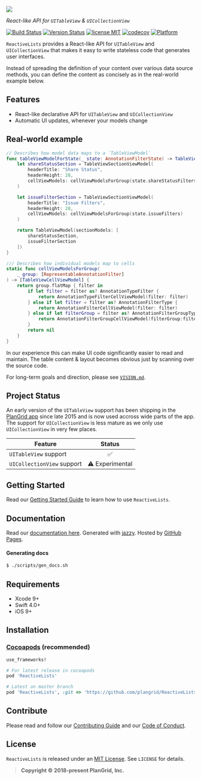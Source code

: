 <img src="https://raw.githubusercontent.com/plangrid/ReactiveLists/master/Resources/logo.png"/>

*React-like API for `UITableView` & `UICollectionView`*

[![Build Status](https://travis-ci.org/plangrid/ReactiveLists.svg?branch=master)](https://travis-ci.org/plangrid/ReactiveLists) [![Version Status](https://img.shields.io/cocoapods/v/ReactiveLists.svg)][podLink] [![license MIT](https://img.shields.io/cocoapods/l/ReactiveLists.svg)][mitLink] [![codecov](https://codecov.io/gh/plangrid/ReactiveLists/branch/master/graph/badge.svg)](https://codecov.io/gh/plangrid/ReactiveLists) [![Platform](https://img.shields.io/cocoapods/p/ReactiveLists.svg)][docsLink]

`ReactiveLists` provides a React-like API for `UITableView` and `UICollectionView` that makes it easy to write stateless code that generates user interfaces.

Instead of spreading the definition of your content over various data source methods, you can define the content as concisely as in the real-world example below.

## Features

- React-like declarative API for `UITableView` and `UICollectionView`
- Automatic UI updates, whenever your models change

## Real-world example

```swift
// Describes how model data maps to a `TableViewModel`
func tableViewModelForState(_ state: AnnotationFilterState) -> TableViewModel {
    let shareStatusSection = TableViewSectionViewModel(
        headerTitle: "Share Status",
        headerHeight: 28,
        cellViewModels: cellViewModelsForGroup(state.shareStatusFilters)
    )

    let issueFilterSection = TableViewSectionViewModel(
        headerTitle: "Issue Filters",
        headerHeight: 28,
        cellViewModels: cellViewModelsForGroup(state.issueFilters)
    )

    return TableViewModel(sectionModels: [
        shareStatusSection,
        issueFilterSection
    ])
}

/// Describes how individual models map to cells
static func cellViewModelsForGroup(
	_ group: [RepresentableAnnotationFilter]
) -> [TableViewCellViewModel] {
    return group.flatMap { filter in
        if let filter = filter as? AnnotationTypeFilter {
            return AnnotationTypeFilterCellViewModel(filter: filter)
        } else if let filter = filter as? AnnotationFilterType {
            return AnnotationFilterCellViewModel(filter: filter)
        } else if let filterGroup = filter as? AnnotationFilterGroupType {
            return AnnotationFilterGroupCellViewModel(filterGroup:filterGroup)
        }
        return nil
    }
}
```

In our experience this can make UI code significantly easier to read and maintain. The table content & layout becomes obvious just by scanning over the source code.

For long-term goals and direction, please see [`VISION.md`](https://github.com/plangrid/ReactiveLists/blob/master/Guides/VISION.md).

## Project Status

An early version of  the `UITableView` support has been shipping in the [PlanGrid app](https://itunes.apple.com/us/app/plangrid-construction-software/id498795789?mt=8) since late 2015 and is now used accross wide parts of the app. The support for `UICollectionView` is less mature as we only use `UICollectionView` in very few places.

| Feature                    |     Status      |
| -------------------------- | :-------------: |
| `UITableView` support      |        ✅        |
| `UICollectionView` support | ⚠️ Experimental |

## Getting Started

Read our [Getting Started Guide](https://github.com/plangrid/ReactiveLists/blob/master/Guides/Getting%20Started.md) to learn how to use `ReactiveLists`.

## Documentation

Read our [documentation here][docsLink]. Generated with [jazzy](https://github.com/realm/jazzy). Hosted by [GitHub Pages](https://pages.github.com).

#### Generating docs

```bash
$ ./scripts/gen_docs.sh
```

## Requirements

* Xcode 9+
* Swift 4.0+
* iOS 9+

## Installation

### [Cocoapods](https://cocoapods.org/) (recommended)

```ruby
use_frameworks!

# For latest release in cocoapods
pod 'ReactiveLists'

# Latest on master branch
pod 'ReactiveLists', :git => 'https://github.com/plangrid/ReactiveLists.git', :branch => 'master'
```

## Contribute

Please read and follow our [Contributing Guide](https://github.com/plangrid/ReactiveLists/blob/master/.github/CONTRIBUTING.md) and our [Code of Conduct](https://github.com/plangrid/ReactiveLists/blob/master/CODE_OF_CONDUCT.md).

## License

`ReactiveLists` is released under an [MIT License][mitLink]. See `LICENSE` for details.

> **Copyright &copy; 2018-present PlanGrid, Inc.**

[docsLink]:https://plangrid.github.io/ReactiveLists
[podLink]:https://cocoapods.org/pods/ReactiveLists
[mitLink]:https://opensource.org/licenses/MIT

